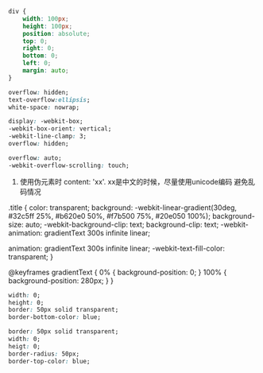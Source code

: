 <!-- 3.水平垂直居中 -->
```css
div {
    width: 100px;
    height: 100px;
    position: absolute;
    top: 0;
    right: 0;
    bottom: 0;
    left: 0;
    margin: auto;
}
```
<!-- css一行文本超出 -->
```css
overflow: hidden;
text-overflow:ellipsis;
white-space: nowrap;
```

<!-- 多行文本超出显示 -->
```css
display: -webkit-box;
-webkit-box-orient: vertical;
-webkit-line-clamp: 3;
overflow: hidden;
```

<!-- IOS手机容器滚动条滑动不流畅 -->
```css
overflow: auto;
-webkit-overflow-scrolling: touch;
```

<!-- css使用注意事项 -->
1. 使用伪元素时 content: 'xx'. xx是中文的时候，尽量使用unicode编码 避免乱码情况

<!-- background-clip: text 实现彩虹字 -->
.title {
  color: transparent;
  background: -webkit-linear-gradient(30deg, #32c5ff 25%, #b620e0 50%, #f7b500 75%, #20e050 100%);
  background-size: auto;
  -webkit-background-clip: text;
  background-clip: text;
  -webkit-animation: gradientText 300s infinite linear;

  animation: gradientText 300s infinite linear;
  -webkit-text-fill-color: transparent;
}

@keyframes gradientText {
  0% {
    background-position: 0;
  }
  100% {
    background-position: 280px;
  }
}


<!-- 绘制三角形 -->
```css
width: 0;
height: 0;
border: 50px solid transparent;
border-bottom-color: blue;
```

<!-- 绘制扇形 -->
```css
border: 50px solid transparent;
width: 0;
heigt: 0;
border-radius: 50px;
border-top-color: blue;
```